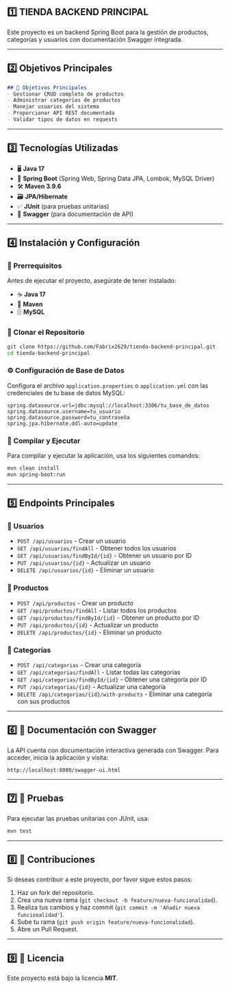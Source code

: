 ## 1️⃣ **TIENDA BACKEND PRINCIPAL**

Este proyecto es un backend Spring Boot para la gestión de productos, categorías y usuarios con documentación Swagger integrada.

---

## 2️⃣ **Objetivos Principales**

```md
## 🎯 Objetivos Principales
- Gestionar CRUD completo de productos
- Administrar categorías de productos
- Manejar usuarios del sistema
- Proporcionar API REST documentada
- Validar tipos de datos en requests
```

---

## 3️⃣ **Tecnologías Utilizadas**

- 🖥 **Java 17**
- 🚀 **Spring Boot** (Spring Web, Spring Data JPA, Lombok, MySQL Driver)
- 🛠 **Maven 3.9.6**
- 🗃 **JPA/Hibernate**
- ✅ **JUnit** (para pruebas unitarias)
- 📄 **Swagger** (para documentación de API)

---

## 4️⃣ **Instalación y Configuración**

### 📌 Prerrequisitos
Antes de ejecutar el proyecto, asegúrate de tener instalado:
- ☕ **Java 17**
- 🔧 **Maven**
- 🗄 **MySQL**

### 📂 Clonar el Repositorio
```bash
git clone https://github.com/Fabrix2629/tienda-backend-principal.git
cd tienda-backend-principal
```

### ⚙️ Configuración de Base de Datos
Configura el archivo `application.properties` o `application.yml` con las credenciales de tu base de datos MySQL:
```properties
spring.datasource.url=jdbc:mysql://localhost:3306/tu_base_de_datos
spring.datasource.username=tu_usuario
spring.datasource.password=tu_contraseña
spring.jpa.hibernate.ddl-auto=update
```

### 🚀 Compilar y Ejecutar
Para compilar y ejecutar la aplicación, usa los siguientes comandos:
```bash
mvn clean install
mvn spring-boot:run
```

---

## 5️⃣ **Endpoints Principales**

### 👤 Usuarios
- `POST /api/usuarios` - Crear un usuario
- `GET /api/usuarios/findAll` - Obtener todos los usuarios
- `GET /api/usuarios/findById/{id}` - Obtener un usuario por ID
- `PUT /api/usuarios/{id}` - Actualizar un usuario
- `DELETE /api/usuarios/{id}` - Eliminar un usuario

### 🛒 Productos
- `POST /api/productos` - Crear un producto
- `GET /api/productos/findAll` - Listar todos los productos
- `GET /api/productos/findById/{id}` - Obtener un producto por ID
- `PUT /api/productos/{id}` - Actualizar un producto
- `DELETE /api/productos/{id}` - Eliminar un producto

### 📂 Categorías
- `POST /api/categorias` - Crear una categoría
- `GET /api/categorias/findAll` - Listar todas las categorías
- `GET /api/categorias/findById/{id}` - Obtener una categoría por ID
- `PUT /api/categorias/{id}` - Actualizar una categoría
- `DELETE /api/categorias/{id}/with-products` - Eliminar una categoría con sus productos

---

## 6️⃣ **📑 Documentación con Swagger**
La API cuenta con documentación interactiva generada con Swagger. Para acceder, inicia la aplicación y visita:
```
http://localhost:8080/swagger-ui.html
```

---

## 7️⃣ **🧪 Pruebas**
Para ejecutar las pruebas unitarias con JUnit, usa:
```bash
mvn test
```

---

## 8️⃣ **🤝 Contribuciones**
Si deseas contribuir a este proyecto, por favor sigue estos pasos:
1. Haz un fork del repositorio.
2. Crea una nueva rama (`git checkout -b feature/nueva-funcionalidad`).
3. Realiza tus cambios y haz commit (`git commit -m 'Añadir nueva funcionalidad'`).
4. Sube tu rama (`git push origin feature/nueva-funcionalidad`).
5. Abre un Pull Request.

---

## 9️⃣ **📜 Licencia**
Este proyecto está bajo la licencia **MIT**.

